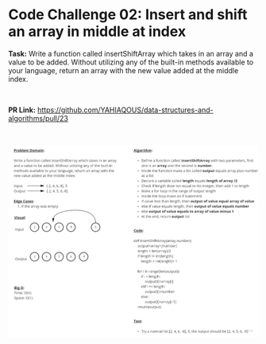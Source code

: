 # Code Challenge 02: Insert and shift an array in middle at index

**Task:** Write a function called insertShiftArray which takes in an array and a value to be added. Without utilizing any of the built-in methods available to your language, return an array with the new value added at the middle index.

&nbsp;

**PR Link:** <https://github.com/YAHIAQOUS/data-structures-and-algorithms/pull/23>

&nbsp;

![array-insert-shift.jpg](array-insert-shift.jpg)
